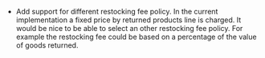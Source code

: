 - Add support for different restocking fee policy. In the current
  implementation a fixed price by returned products line is charged. It
  would be nice to be able to select an other restocking fee policy. For
  example the restocking fee could be based on a percentage of the value
  of goods returned.
